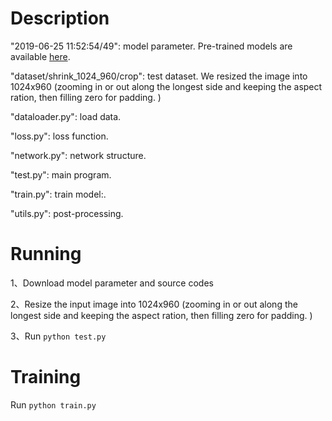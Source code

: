# Description
"2019-06-25 11:52:54/49": model parameter. Pre-trained models are available [here](https://drive.google.com/file/d/17MtuXcgMqb5HjBRy4tNL9oLkEI5auLUT/view?usp=sharing).

"dataset/shrink_1024_960/crop": test dataset. We resized the image into 1024x960 (zooming in or out along the longest side and keeping the aspect ration, then filling zero for padding. )

"dataloader.py": load data. 

"loss.py": loss function. 

"network.py": network structure.

"test.py": main program.

"train.py": train model:.

"utils.py": post-processing.



# Running
1、Download model parameter and source codes 

2、Resize the input image into 1024x960 (zooming in or out along the longest side and keeping the aspect ration, then filling zero for padding. )  

3、Run `python test.py`

# Training
Run `python train.py`
